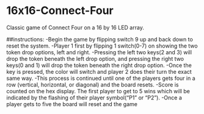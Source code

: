 # 16x16-Connect-Four
 Classic game of Connect Four on a 16 by 16 LED array.

##instructions:
-Begin the game by flipping switch 9 up and back down to reset the system.
-Player 1 first by flipping 1 switch(0-7) on showing the two token drop options, left and right.
-Pressing the left two keys(2 and 3) will drop the token beneath the left drop option, and pressing the right two keys(0 and 1) will drop the token beneath the right drop option.
-Once the key is pressed, the color will switch and player 2 does their turn the exact same way.
-This process is continued until one of the players gets four in a row (vertical, horizontal, or diagonal) and the board resets.
-Score is counted on the hex display. The first player to get to 5 wins which will be indicated by the flashing of their player symbol(“P1” or “P2”).
-Once a player gets to five the board will reset and the game 
